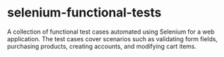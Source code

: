 # selenium-functional-tests
A collection of functional test cases automated using Selenium for a web application. The test cases cover scenarios such as validating form fields, purchasing products, creating accounts, and modifying cart items.
